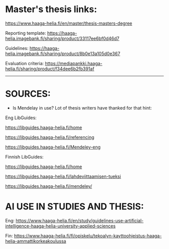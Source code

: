 # Master's thesis links:

https://www.haaga-helia.fi/en/master/thesis-masters-degree


Reporting template: https://haaga-helia.imagebank.fi/sharing/product/33117ee6bf0d46d7 

Guidelines: https://haaga-helia.imagebank.fi/sharing/product/8b0e13a105d0e367

Evaluation criteria: https://mediapankki.haaga-helia.fi/sharing/product/f34dee6b2fb391af 

---

# SOURCES:

- Is Mendelay in use? Lot of thesis writers have thanked for that hint:

Eng LibGuides:

https://libguides.haaga-helia.fi/home

https://libguides.haaga-helia.fi/referencing

https://libguides.haaga-helia.fi/Mendeley-eng

Finnish LibGuides:

https://libguides.haaga-helia.fi/home

https://libguides.haaga-helia.fi/lahdeviittaamisen-tueksi

https://libguides.haaga-helia.fi/mendeley/

# AI USE IN STUDIES AND THESIS:

Eng: https://www.haaga-helia.fi/en/study/guidelines-use-artificial-intelligence-haaga-helia-university-applied-sciences

Fin: https://www.haaga-helia.fi/fi/opiskelu/tekoalyn-kayttoohjeistus-haaga-helia-ammattikorkeakoulussa
